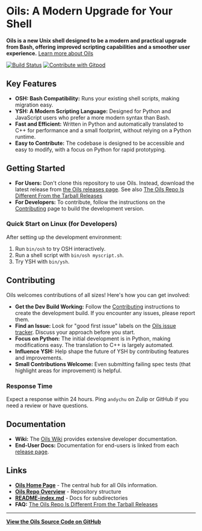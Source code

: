 # Oils: A Modern Upgrade for Your Shell

**Oils is a new Unix shell designed to be a modern and practical upgrade from Bash, offering improved scripting capabilities and a smoother user experience.** [Learn more about Oils](https://github.com/oils-for-unix/oils)

[![Build Status](https://github.com/oils-for-unix/oils/actions/workflows/all-builds.yml/badge.svg?branch=master)](https://github.com/oils-for-unix/oils/actions/workflows/all-builds.yml)
<a href="https://gitpod.io/from-referrer/">
  <img src="https://img.shields.io/badge/Contribute%20with-Gitpod-908a85?logo=gitpod" alt="Contribute with Gitpod" />
</a>

## Key Features

*   **OSH: Bash Compatibility:** Runs your existing shell scripts, making migration easy.
*   **YSH: A Modern Scripting Language:** Designed for Python and JavaScript users who prefer a more modern syntax than Bash.
*   **Fast and Efficient:**  Written in Python and automatically translated to C++ for performance and a small footprint, without relying on a Python runtime.
*   **Easy to Contribute:** The codebase is designed to be accessible and easy to modify, with a focus on Python for rapid prototyping.

## Getting Started

*   **For Users:** Don't clone this repository to use Oils.  Instead, download the latest release from [the Oils releases page](https://oils.pub/release/latest/).  See also [The Oils Repo Is Different From the Tarball Releases](https://github.com/oils-for-unix/oils/wiki/The-Oils-Repo-Is-Different-From-the-Tarball-Releases)
*   **For Developers:**  To contribute, follow the instructions on the [Contributing](https://github.com/oils-for-unix/oils/wiki/Contributing) page to build the development version.

### Quick Start on Linux (for Developers)

After setting up the development environment:

1.  Run `bin/osh` to try OSH interactively.
2.  Run a shell script with `bin/osh myscript.sh`.
3.  Try YSH with `bin/ysh`.

## Contributing

Oils welcomes contributions of all sizes!  Here's how you can get involved:

*   **Get the Dev Build Working:** Follow the [Contributing](https://github.com/oils-for-unix/oils/wiki/Contributing) instructions to create the development build. If you encounter any issues, please report them.
*   **Find an Issue:**  Look for "good first issue" labels on the [Oils issue tracker](https://github.com/oils-for-unix/oils/issues?q=is%3Aissue+is%3Aopen+label%3A%22good+first+issue%22).  Discuss your approach before you start.
*   **Focus on Python:**  The initial development is in Python, making modifications easy.  The translation to C++ is largely automated.
*   **Influence YSH:**  Help shape the future of YSH by contributing features and improvements.
*   **Small Contributions Welcome:**  Even submitting failing spec tests (that highlight areas for improvement) is helpful.

### Response Time

Expect a response within 24 hours.  Ping `andychu` on Zulip or GitHub if you need a review or have questions.

## Documentation

*   **Wiki:** The [Oils Wiki](https://github.com/oils-for-unix/oils/wiki) provides extensive developer documentation.
*   **End-User Docs:**  Documentation for end-users is linked from each [release page](https://oils.pub/releases.html).

## Links

*   **[Oils Home Page](https://oils.pub/)** - The central hub for all Oils information.
*   **[Oils Repo Overview](doc/repo-overview.md)** -  Repository structure
*   **[README-index.md](README-index.md)** - Docs for subdirectories
*   **FAQ:** [The Oils Repo Is Different From the Tarball Releases](https://github.com/oils-for-unix/oils/wiki/The-Oils-Repo-Is-Different-From-the-Tarball-Releases)

---
**[View the Oils Source Code on GitHub](https://github.com/oils-for-unix/oils)**
